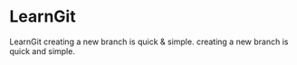 # LearnGit
LearnGit
creating a new branch is quick & simple.
creating a new branch is quick and simple.
